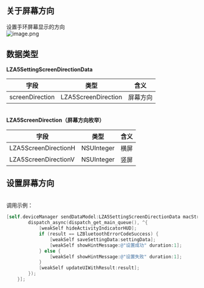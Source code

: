 <a name="mXyXg"></a>
## 关于屏幕方向
设置手环屏幕显示的方向<br />![image.png](https://cdn.nlark.com/yuque/0/2021/png/265997/1616746709218-ba5b7c97-ee24-40a8-a5b5-6020334cf764.png#align=left&display=inline&height=301&margin=%5Bobject%20Object%5D&name=image.png&originHeight=301&originWidth=863&size=34848&status=done&style=none&width=863)
<a name="1rsps"></a>
## 数据类型
**LZA5SettingScreenDirectionData**

| 字段 | 类型 | 含义 |
| --- | --- | --- |
| screenDirection | LZA5ScreenDirection | 屏幕方向 |


<br />**LZA5ScreenDirection（屏幕方向枚举）**<br />


| 字段 | 类型 | 含义 |
| --- | --- | --- |
| LZA5ScreenDirectionH | NSUInteger | 横屏 |
| LZA5ScreenDirectionV | NSUInteger | 竖屏 |



<a name="NCJAa"></a>
## 设置屏幕方向

<br />调用示例：
```objectivec
[self.deviceManager sendDataModel:LZA5SettingScreenDirectionData macString:self.device.mac completion:^(LZBluetoothErrorCode result, id resp) {
        dispatch_async(dispatch_get_main_queue(), ^{
            [weakSelf hideActivityIndicatorHUD];
            if (result == LZBluetoothErrorCodeSuccess) {
                [weakSelf saveSettingData:settingData];
                [weakSelf showHintMessage:@"设置成功" duration:1];
            } else {
                [weakSelf showHintMessage:@"设置失败" duration:1];
            }
            [weakSelf updateUIWithResult:result];
        });
    }];
```





